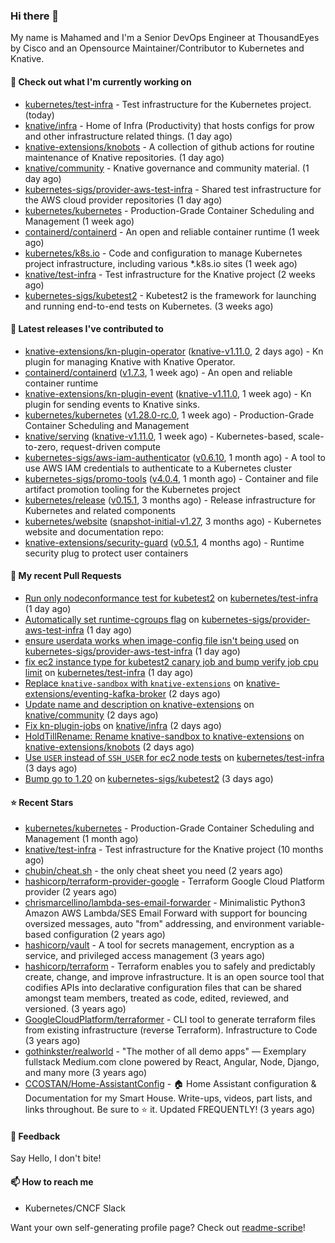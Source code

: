 ### Hi there 👋

My name is Mahamed and I'm a Senior DevOps Engineer at ThousandEyes by Cisco and an Opensource Maintainer/Contributor to Kubernetes and Knative.

#### 👷 Check out what I'm currently working on

- [kubernetes/test-infra](https://github.com/kubernetes/test-infra) - Test infrastructure for the Kubernetes project. (today)
- [knative/infra](https://github.com/knative/infra) - Home of Infra (Productivity) that hosts configs for prow and other infrastructure related things. (1 day ago)
- [knative-extensions/knobots](https://github.com/knative-extensions/knobots) - A collection of github actions for routine maintenance of Knative repositories. (1 day ago)
- [knative/community](https://github.com/knative/community) - Knative governance and community material. (1 day ago)
- [kubernetes-sigs/provider-aws-test-infra](https://github.com/kubernetes-sigs/provider-aws-test-infra) - Shared test infrastructure for the AWS cloud provider repositories (1 day ago)
- [kubernetes/kubernetes](https://github.com/kubernetes/kubernetes) - Production-Grade Container Scheduling and Management (1 week ago)
- [containerd/containerd](https://github.com/containerd/containerd) - An open and reliable container runtime (1 week ago)
- [kubernetes/k8s.io](https://github.com/kubernetes/k8s.io) - Code and configuration to manage Kubernetes project infrastructure, including various *.k8s.io sites (1 week ago)
- [knative/test-infra](https://github.com/knative/test-infra) - Test infrastructure for the Knative project (2 weeks ago)
- [kubernetes-sigs/kubetest2](https://github.com/kubernetes-sigs/kubetest2) - Kubetest2 is the framework for launching and running end-to-end tests on Kubernetes. (3 weeks ago)

#### 🔭 Latest releases I've contributed to

- [knative-extensions/kn-plugin-operator](https://github.com/knative-extensions/kn-plugin-operator) ([knative-v1.11.0](https://github.com/knative-extensions/kn-plugin-operator/releases/tag/knative-v1.11.0), 2 days ago) - Kn plugin for managing Knative with Knative Operator.
- [containerd/containerd](https://github.com/containerd/containerd) ([v1.7.3](https://github.com/containerd/containerd/releases/tag/v1.7.3), 1 week ago) - An open and reliable container runtime
- [knative-extensions/kn-plugin-event](https://github.com/knative-extensions/kn-plugin-event) ([knative-v1.11.0](https://github.com/knative-extensions/kn-plugin-event/releases/tag/knative-v1.11.0), 1 week ago) - Kn plugin for sending events to Knative sinks.
- [kubernetes/kubernetes](https://github.com/kubernetes/kubernetes) ([v1.28.0-rc.0](https://github.com/kubernetes/kubernetes/releases/tag/v1.28.0-rc.0), 1 week ago) - Production-Grade Container Scheduling and Management
- [knative/serving](https://github.com/knative/serving) ([knative-v1.11.0](https://github.com/knative/serving/releases/tag/knative-v1.11.0), 1 week ago) - Kubernetes-based, scale-to-zero, request-driven compute
- [kubernetes-sigs/aws-iam-authenticator](https://github.com/kubernetes-sigs/aws-iam-authenticator) ([v0.6.10](https://github.com/kubernetes-sigs/aws-iam-authenticator/releases/tag/v0.6.10), 1 month ago) - A tool to use AWS IAM credentials to authenticate to a Kubernetes cluster
- [kubernetes-sigs/promo-tools](https://github.com/kubernetes-sigs/promo-tools) ([v4.0.4](https://github.com/kubernetes-sigs/promo-tools/releases/tag/v4.0.4), 1 month ago) - Container and file artifact promotion tooling for the Kubernetes project
- [kubernetes/release](https://github.com/kubernetes/release) ([v0.15.1](https://github.com/kubernetes/release/releases/tag/v0.15.1), 3 months ago) - Release infrastructure for Kubernetes and related components
- [kubernetes/website](https://github.com/kubernetes/website) ([snapshot-initial-v1.27](https://github.com/kubernetes/website/releases/tag/snapshot-initial-v1.27), 3 months ago) - Kubernetes website and documentation repo: 
- [knative-extensions/security-guard](https://github.com/knative-extensions/security-guard) ([v0.5.1](https://github.com/knative-extensions/security-guard/releases/tag/v0.5.1), 4 months ago) - Runtime security plug to protect user containers

#### 🔨 My recent Pull Requests

- [Run only nodeconformance test for kubetest2](https://github.com/kubernetes/test-infra/pull/30280) on [kubernetes/test-infra](https://github.com/kubernetes/test-infra) (1 day ago)
- [Automatically set runtime-cgroups flag](https://github.com/kubernetes-sigs/provider-aws-test-infra/pull/94) on [kubernetes-sigs/provider-aws-test-infra](https://github.com/kubernetes-sigs/provider-aws-test-infra) (1 day ago)
- [ensure userdata works when image-config file isn&#39;t being used](https://github.com/kubernetes-sigs/provider-aws-test-infra/pull/93) on [kubernetes-sigs/provider-aws-test-infra](https://github.com/kubernetes-sigs/provider-aws-test-infra) (1 day ago)
- [fix ec2 instance type for kubetest2 canary job and bump verify job cpu limit](https://github.com/kubernetes/test-infra/pull/30278) on [kubernetes/test-infra](https://github.com/kubernetes/test-infra) (1 day ago)
- [Replace `knative-sandbox` with `knative-extensions`](https://github.com/knative-extensions/eventing-kafka-broker/pull/3258) on [knative-extensions/eventing-kafka-broker](https://github.com/knative-extensions/eventing-kafka-broker) (2 days ago)
- [Update name and description on knative-extensions](https://github.com/knative/community/pull/1412) on [knative/community](https://github.com/knative/community) (2 days ago)
- [Fix kn-plugin-jobs](https://github.com/knative/infra/pull/157) on [knative/infra](https://github.com/knative/infra) (2 days ago)
- [HoldTillRename: Rename knative-sandbox to knative-extensions](https://github.com/knative-extensions/knobots/pull/320) on [knative-extensions/knobots](https://github.com/knative-extensions/knobots) (2 days ago)
- [Use `USER` instead of `SSH_USER` for ec2 node tests](https://github.com/kubernetes/test-infra/pull/30251) on [kubernetes/test-infra](https://github.com/kubernetes/test-infra) (3 days ago)
- [Bump go to 1.20](https://github.com/kubernetes-sigs/kubetest2/pull/234) on [kubernetes-sigs/kubetest2](https://github.com/kubernetes-sigs/kubetest2) (3 days ago)

#### ⭐ Recent Stars

- [kubernetes/kubernetes](https://github.com/kubernetes/kubernetes) - Production-Grade Container Scheduling and Management (1 month ago)
- [knative/test-infra](https://github.com/knative/test-infra) - Test infrastructure for the Knative project (10 months ago)
- [chubin/cheat.sh](https://github.com/chubin/cheat.sh) - the only cheat sheet you need (2 years ago)
- [hashicorp/terraform-provider-google](https://github.com/hashicorp/terraform-provider-google) - Terraform Google Cloud Platform provider (2 years ago)
- [chrismarcellino/lambda-ses-email-forwarder](https://github.com/chrismarcellino/lambda-ses-email-forwarder) - Minimalistic Python3 Amazon AWS Lambda/SES Email Forward with support for bouncing oversized messages, auto &#34;from&#34; addressing, and environment variable-based configuration (2 years ago)
- [hashicorp/vault](https://github.com/hashicorp/vault) - A tool for secrets management, encryption as a service, and privileged access management (3 years ago)
- [hashicorp/terraform](https://github.com/hashicorp/terraform) - Terraform enables you to safely and predictably create, change, and improve infrastructure. It is an open source tool that codifies APIs into declarative configuration files that can be shared amongst team members, treated as code, edited, reviewed, and versioned. (3 years ago)
- [GoogleCloudPlatform/terraformer](https://github.com/GoogleCloudPlatform/terraformer) - CLI tool to generate terraform files from existing infrastructure (reverse Terraform). Infrastructure to Code (3 years ago)
- [gothinkster/realworld](https://github.com/gothinkster/realworld) - &#34;The mother of all demo apps&#34; — Exemplary fullstack Medium.com clone powered by React, Angular, Node, Django, and many more (3 years ago)
- [CCOSTAN/Home-AssistantConfig](https://github.com/CCOSTAN/Home-AssistantConfig) - :house: Home Assistant configuration &amp; Documentation for my Smart House.  Write-ups, videos, part lists, and links throughout. Be sure to :star: it. Updated FREQUENTLY! (3 years ago)

#### 💬 Feedback

Say Hello, I don't bite!

#### 📫 How to reach me

- Kubernetes/CNCF Slack

Want your own self-generating profile page? Check out [readme-scribe](https://github.com/muesli/readme-scribe)!


